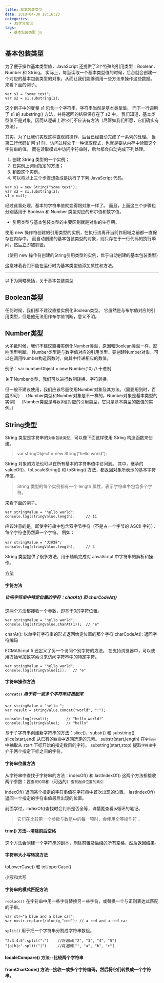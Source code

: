 ```yaml
---
title: 基本包装类型
date: 2018-04-30 18:16:23
categories:
  - JS学习笔记
tags:
  - 基本包装类型 js
---
```


## 基本包装类型

为了便于操作基本类型值，JavaScript 还提供了3个特殊的引用类型：Boolean、Number 和 String。
实际上，每当读取一个基本类型值的时候，后台就会创建一个对应的基本包装类型的对象，从而让我们能够调用一些方法来操作这些数据。
来看下面的例子。

<!-- more -->

```
var s1 = "some text";
var s2 = s1.substring(2);
```
这个例子中的变量 s1 包含一个字符串，字符串当然是基本类型值。
而下一行调用了 s1 的 substring() 方法，并将返回的结果保存在了 s2 中。
我们知道，基本类型值不是对象，因而从逻辑上讲它们不应该有方法（尽管如我们所愿，它们确实有方法）。

<!-- more -->

其实，为了让我们实现这种直观的操作，后台已经自动完成了一系列的处理。
当第二行代码访问 s1 时，访问过程处于一种读取模式，也就是要从内存中读取这个字符串的值。
而在读取模式中访问字符串时，后台都会自动完成下列处理。

1. 创建 String 类型的一个实例；
2. 在实例上调用指定的方法；
3. 销毁这个实例。
4. 可以将以上三个步骤想象成是执行了下列 JavaScript 代码。

```
var s1 = new String("some text");
var s2 = s1.substring(2);
s1 = null;
```

经过此番处理，基本的字符串值就变得跟对象一样了。
而且，上面这三个步骤也分别适用于 Boolean 和 Number 类型对应的布尔值和数字值。

- 引用类型与基本包装类型的主要区别就是对象的生存期。

使用 new 操作符创建的引用类型的实例，在执行流离开当前作用域之前都一直保存在内存中。
而自动创建的基本包装类型的对象，则只存在于一行代码的执行瞬间，然后立即被销毁。

（使用 new 操作符创建的String引用类型的实例，优于自动创建的基本包装类型）

这意味着我们不能在运行时为基本类型值添加属性和方法。

----

以下为简略概括，关于基本包装类型

## Boolean类型
任何时候，我们都不建议直接实例化Boolean类型。
它虽然是与布尔值对应的引用类型，但是他无法用作布尔值判断，意义不明。

## Number类型
大多数时候，我们不建议直接实例化Number类型，原因和Boolean类型一样，影响类型判断。
Number类型是与数字值对应的引用类型。要创建Number对象，可以在调用Number构造函数时，向其中传递相应的数值。

例子：var numberObject = new Number(10)  // 十进制

关于Number类型，我们可以进行数制转换、字符转换。

但一般不建议使用，我们应该尽量使用Number对象及其方法。（需要用到时，百度即可）
（Number类型和Number对象是不一样的，Number对象是基本类型的实例）
（Number类型是与`数字值`对应的引用类型，它只是基本类型的数值的实例。）

## String类型

String 类型是字符串的`对象包装类型`，可以像下面这样使用 String 构造函数来创建。

>var stringObject = new String("hello world");

String 对象的方法也可以在所有基本的字符串值中访问到。
其中，继承的 valueOf()、toLocaleString() 和 toString() 方法，都返回对象所表示的基本字符串值。

>String 类型的每个实例都有一个 length 属性，表示字符串中包含多个字符。

来看下面的例子。
```
var stringValue = "hello world";
console.log(stringValue.length);     // 11
```
应该注意的是，即使字符串中包含双字节字符（不是占一个字节的 ASCII 字符），每个字符也仍然算一个字符。
例如：

```
var stringValue = "大家好";
console.log(stringValue.length);     // 3
```

String 类型提供了很多方法，用于辅助完成对 JavaScript 中字符串的解析和操作。

[方法](https://github.com/stone0090/javascript-lessons/tree/master/1.11-PrimitiveWrapperObjects)

#### 字符方法

##### 访问字符串中特定位置的字符：charAt() 和 charCodeAt()

这两个方法都接收一个参数，即基于0的字符位置。

```
var stringValue = "hello world";
console.log(stringValue.charAt(1));  // "e"
```
charAt(): 以单字符字符串的形式返回给定位置的那个字符
charCodeAt(): 返回字符编码

ECMAScript 5 还定义了另一个访问个别字符的方法。
在支持浏览器中，可以使用方括号加数字索引来访问字符串中的特定字符。
```
var stringValue = "hello world";
console.log(stringValue[1]);   // "e"
```

#### 字符串操作方法

##### `concat()` 用于将一或多个字符串拼接起来

```
var stringValue = "hello ";
var result = stringValue.concat("world", "!");

console.log(result);        // "hello world!"
console.log(stringValue);   // "hello"
```


基于子字符串创建新字符串的方法：slice()、substr() 和 substring()
slice(start,end) 从已有的`数组`中返回选定的元素。
substr(start,length) 在`字符串`中抽取从 start 下标开始的指定数目的字符。
substring(start,stop) 提取`字符串`中介于两个指定下标之间的字符。

#### 字符串位置方法

从字符串中查找子字符串的方法：indexOf() 和 lastIndexOf()
这两个方法都接收两个参数：要`查找的项`和（可选的）`查找起点位置的索引`

indexOf() 返回某个指定的字符串值在字符串中首次出现的位置。
lastIndexOf() 返回一个指定的字符串值最后出现的位置。

前面学过，indexOf()查找时会判断是否全等，详情氪查看js循环的笔记。

>它们在比较第一个参数与数组中的每一项时，会使用全等操作符；

#### trim() 方法--清除前后空格

这个方法会创建一个字符串的副本，删除前置及后缀的所有空格，然后返回结果。

#### 字符串大小写转换方法

toLowerCase() 和 toUpperCase()

小写和大写

#### 字符串的模式匹配方法

`replace()` 在字符串中用一些字符替换另一些字符，或替换一个与正则表达式匹配的子串。
```
var str="a blue and a blue car";
var n=str.replace(/blue/g,"red"); // a red and a red car
```

`split()` 用于把一个字符串分割成字符串数组。
```
"2:3:4:5".split(":")	//将返回["2", "3", "4", "5"]
"|a|b|c".split("|")	    //将返回["", "a", "b", "c"]
```

#### localeCompare() 方法--比较两个字符串

#### fromCharCode() 方法--接收一或多个字符编码，然后将它们转换成一个字符串。
